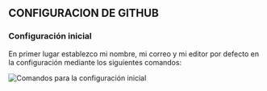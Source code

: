 ## CONFIGURACION DE GITHUB

### Configuración inicial
En primer lugar establezco mi nombre, mi correo y mi editor por defecto en la configuración mediante los siguientes comandos:

![Comandos para la configuración inicial](https://github.com/Davidspace/Proyecto/blob/master/documentos/imagenes/comandosConfigLocal.png)
